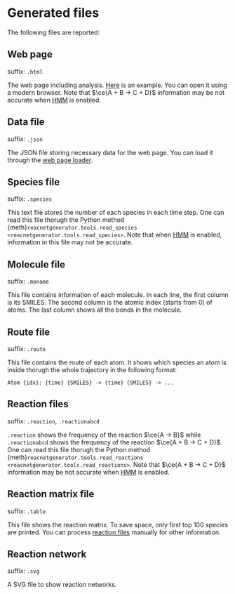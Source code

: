 # Generated files

The following files are reported:

## Web page

suffix: `.html`

The web page including analysis.
<a href="../report.html?jdata=https%3A%2F%2Fgist.githubusercontent.com%2Fnjzjz%2Fe9a4b42ceb7d2c3c7ada189f38708bf3%2Fraw%2F83d01b9ab1780b0ad2d1e7f934e61fa113cb0f9f%2Fmethane.json" target="_blank">Here</a> is an example.
You can open it using a modern browser.
Note that $\ce{A + B -> C + D}$ information may be not accurate when [HMM](hmm.md) is enabled.

## Data file

suffix: `.json`

The JSON file storing necessary data for the web page.
You can load it through the <a href="./report.html" target="_blank">web page loader</a>.

## Species file

suffix: `.species`

This text file stores the number of each species in each time step.
One can read this file thorugh the Python method {meth}`reacnetgenerator.tools.read_species <reacnetgenerator.tools.read_species>`.
Note that when [HMM](hmm.md) is enabled, information in this file may not be accurate.

## Molecule file

suffix: `.moname`

This file contains information of each molecule.
In each line, the first column is its SMILES.
The second column is the atomic index (starts from 0) of atoms.
The last column shows all the bonds in the molecule.

## Route file

suffix: `.route`

This file contains the route of each atom.
It shows which species an atom is inside thorugh the whole trajectory in the following format:

```
Atom {idx}: {time} {SMILES} -> {time} {SMILES} -> ...
```

## Reaction files

suffix: `.reaction`, `.reactionabcd`

`.reaction` shows the frequency of the reaction $\ce{A -> B}$ while `.reactionabcd` shows the frequency of the reaction $\ce{A + B -> C + D}$.
One can read this file thorugh the Python method {meth}`reacnetgenerator.tools.read_reactions <reacnetgenerator.tools.read_reactions>`.
Note that $\ce{A + B -> C + D}$ information may be not accurate when [HMM](hmm.md) is enabled.

## Reaction matrix file

suffix: `.table`

This file shows the reaction matrix.
To save space, only first top 100 species are printed.
You can process [reaction files](#reaction-files) manually for other information.

## Reaction network

suffix: `.svg`

A SVG file to show reaction networks.
